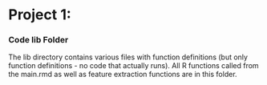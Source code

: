 # Project 1:
### Code lib Folder

The lib directory contains various files with function definitions (but only function definitions - no code that actually runs). All R functions called from the main.rmd as well as feature extraction functions are in this folder. 

